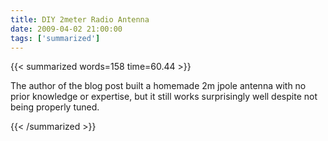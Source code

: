 ```yaml
---
title: DIY 2meter Radio Antenna
date: 2009-04-02 21:00:00
tags: ['summarized']
---
```


{{< summarized words=158 time=60.44 >}}

The author of the blog post built a homemade 2m jpole antenna with no prior knowledge or expertise, but it still works surprisingly well despite not being properly tuned.

{{< /summarized >}}